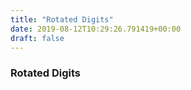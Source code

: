 ```yaml
---
title: "Rotated Digits"
date: 2019-08-12T10:29:26.791419+00:00
draft: false
---
```


### Rotated Digits
